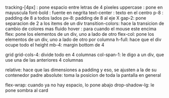 tracking-[4px] : pone espacio entre letras de 4 pixeles
uppercase : pone en mayuscula
font-bold : fuente en negrita
text-center : texto en el centro
p-8 : padding de 8 a todos lados
px-8: padding de 8 al eje X
gap-2: pone separacion de 2 a los items de un div
transition-colors: hace la transicion de cambio de colores mas fluido
hover : para cuando el mouse este encima
flex: pone los elementos de un div, uno a lado de otro
flex-col: pone los elementos de un div, uno a lado de otro por columna
h-full: hace que el div ocupe todo el height
mb-4: margin bottom de 4


grid grid-cols-4: divide todo en 4 columnas
col-span-1: le digo a un div, que use una de las anteriores 4 columnas

relative: hace que las dimensiones a padding y eso, se ajusten a la de su contenedor padre
absolute: toma la posicion de toda la pantalla en general

flex-wrap: cuando ya no hay espacio, lo pone abajo
drop-shadow-lg: le pone sombra al card